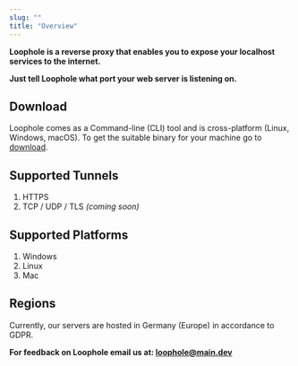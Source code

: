 ```yaml
---
slug: ""
title: "Overview"
---
```



**Loophole is a reverse proxy that enables you to expose your localhost services to the internet.**

**Just tell Loophole what port your web server is listening on.**

## Download
Loophole comes as a Command-line (CLI) tool and is cross-platform (Linux, Windows, macOS). To get the suitable binary for your machine go to [download](/download).

## Supported Tunnels

1. HTTPS
2. TCP / UDP / TLS *(coming soon)*

## Supported Platforms

1. Windows
2. Linux
3. Mac

## Regions 
Currently, our servers are hosted in Germany (Europe) in accordance to GDPR.

**For feedback on Loophole email us at: <a href = "mailto: loophole@main.dev">loophole@main.dev</a>**